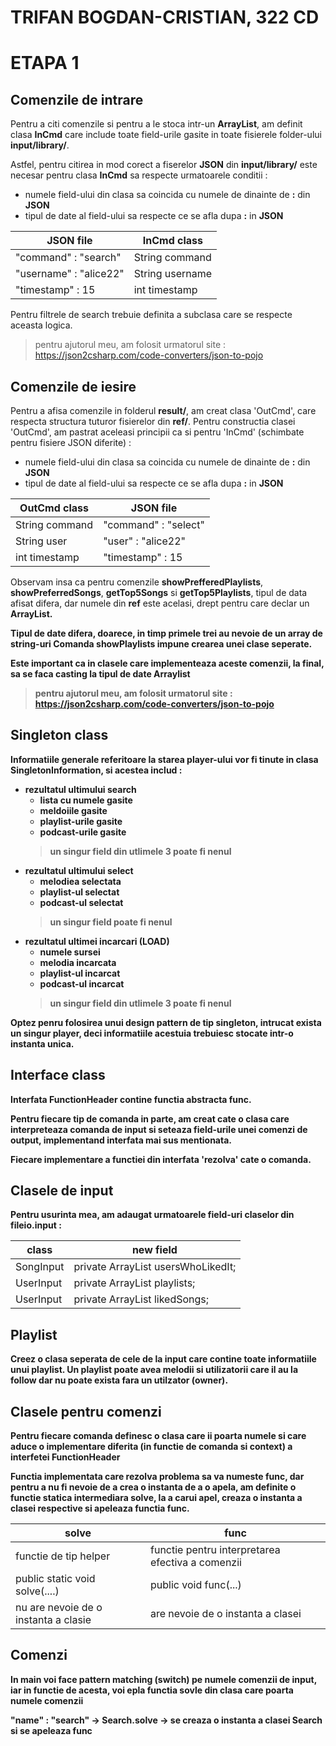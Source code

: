 # TRIFAN BOGDAN-CRISTIAN, 322 CD
# ETAPA 1

## Comenzile de intrare

Pentru a citi comenzile si pentru a le stoca intr-un **ArrayList**,
am definit clasa **InCmd** care include toate field-urile gasite in toate
fisierele folder-ului **input/library/**.


Astfel, pentru citirea in mod corect a fiserelor **JSON** din **input/library/**
este necesar pentru clasa **InCmd** sa respecte urmatoarele conditii :
- numele field-ului din clasa sa coincida cu numele de dinainte de **:** din **JSON**
- tipul de date al field-ului sa respecte ce se afla dupa **:** in **JSON**

| JSON file              | InCmd class     |
|------------------------|-----------------|
| "command" : "search"   | String command  |
| "username" : "alice22" | String username |
| "timestamp" : 15       | int timestamp   |

Pentru filtrele de search trebuie definita a subclasa care se respecte aceasta logica.


> pentru ajutorul meu, am folosit urmatorul site :
> https://json2csharp.com/code-converters/json-to-pojo



## Comenzile de iesire

Pentru a afisa comenzile in folderul **result/**, am creat clasa 'OutCmd',
care respecta structura tuturor fisierelor din **ref/**.
Pentru constructia clasei 'OutCmd', am pastrat aceleasi principii ca si pentru 'InCmd'
(schimbate pentru fisiere JSON diferite) :
- numele field-ului din clasa sa coincida cu numele de dinainte de **:** din **JSON**
- tipul de date al field-ului sa respecte ce se afla dupa **:** in **JSON**


| OutCmd class   | JSON file            |
|----------------|----------------------|
| String command | "command" : "select" |
| String user    | "user" : "alice22"   |
| int timestamp  | "timestamp" : 15     |



Observam insa ca pentru comenzile  **showPrefferedPlaylists**, **showPreferredSongs**,
**getTop5Songs** si **getTop5Playlists**, tipul de data afisat difera, dar numele din **ref**
este acelasi, drept pentru care declar un **ArrayList<Object>**.

Tipul de date difera, doarece, in timp primele trei au nevoie de un array de string-uri
Comanda **showPlaylists** impune crearea unei clase seperate.

Este important ca in clasele care implementeaza aceste comenzii, la final,
sa se faca casting la tipul de date **Arraylist<Object>**

> pentru ajutorul meu, am folosit urmatorul site :
> https://json2csharp.com/code-converters/json-to-pojo


## Singleton class

Informatiile generale referitoare la starea player-ului 
vor fi tinute in clasa **SingletonInformation**, si acestea includ :

- rezultatul ultimului search
  - lista cu numele gasite
  - meldoiile gasite
  - playlist-urile gasite
  - podcast-urile gasite
  > un singur field din utlimele 3 poate fi nenul
- rezultatul ultimului select
  - melodiea selectata
  - playlist-ul selectat
  - podcast-ul selectat
  > un singur field poate fi nenul
- rezultatul ultimei incarcari (LOAD)
  - numele sursei 
  - melodia incarcata
  - playlist-ul incarcat
  - podcast-ul incarcat
  > un singur field din utlimele 3 poate fi nenul


Optez penru folosirea unui design pattern de tip **singleton**,
intrucat exista un singur player, deci informatiile acestuia trebuiesc
stocate intr-o instanta **unica**.



## Interface class

Interfata **FunctionHeader** contine functia abstracta **func**.

Pentru fiecare tip de comanda in parte, am creat cate o clasa care
interpreteaza comanda de input si seteaza field-urile unei comenzi de output,
implementand interfata mai sus mentionata.

Fiecare implementare a functiei din interfata 'rezolva' cate o comanda.

## Clasele de input

Pentru usurinta mea, am adaugat urmatoarele field-uri claselor din **fileio.input** :

| class       | new field                                     |
|-------------|-----------------------------------------------|
| SongInput   | private ArrayList<UserInput> usersWhoLikedIt; |
| UserInput   | private ArrayList<Playlist> playlists;        |
| UserInput   | private ArrayList<SongInput> likedSongs;      |



## Playlist

Creez o clasa seperata de cele de la input care contine toate informatiile unui playlist.
Un playlist poate avea melodii si utilizatorii care il au la **follow**
dar nu poate exista fara un utilzator (owner).



## Clasele pentru comenzi

Pentru fiecare comanda definesc o clasa care ii poarta numele si care aduce
o implementare diferita (in functie de comanda si context) a interfetei **FunctionHeader**

Functia implementata care rezolva problema sa va numeste **func**, dar
pentru a nu fi nevoie de a crea o instanta de a o apela,
am definite o functie statica intermediara **solve**, la a carui apel,
creaza o instanta a clasei respective si apeleaza functia **func**.

| **solve**                               | **func**                                         |
|-----------------------------------------|--------------------------------------------------|
| functie de tip helper                   | functie pentru interpretarea efectiva a comenzii |
| public static void solve(....)          | public void func(...)                            |
| nu are nevoie de o instanta a clasie    | are nevoie de o instanta a clasei                |

## Comenzi

In main voi face pattern matching (switch) pe numele comenzii de input,
iar in functie de acesta, voi epla functia **sovle** din clasa care poarta numele comenzii


"name" : "search" -> Search.solve -> se creaza o instanta a clasei Search si se apeleaza func
